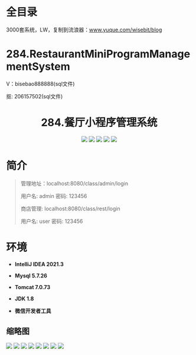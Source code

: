 # 全目录

3000套系统，LW，复制到流浪器：www.yuque.com/wisebit/blog

# 284.RestaurantMiniProgramManagementSystem

<p>V：bisebao888888(sql文件)</p>
<p>抠: 206157502(sql文件)</p>

<p><h1 align="center">284.餐厅小程序管理系统</h1></p>


<p align="center">
	<img src="https://img.shields.io/badge/jdk-1.8-orange.svg"/>
    <img src="https://img.shields.io/badge/spring-5.x-lightgrey.svg"/>
    <img src="https://img.shields.io/badge/springmvc-3.x-blue.svg"/>
    <img src="https://img.shields.io/badge/mybatis-5.x-yellow.svg"/>
    <img src="https://img.shields.io/badge/微信小程序-5.x-green.svg"/>
</p>

# 简介
>
> 
>
> 管理地址：localhost:8080/class/admin/login
>
> 用户名: admin   密码: 123456
>
> 商店管理: localhost:8080/class/rest/login
>
> 用户名: user   密码: 123456
>

>

# 环境

- <b>IntelliJ IDEA 2021.3</b>

- <b>Mysql 5.7.26</b>

- <b>Tomcat 7.0.73</b>

- <b>JDK 1.8</b>

- <b>微信开发者工具</b>




## 缩略图

![](https://bitwise.oss-cn-heyuan.aliyuncs.com/2024/9/10/4c40fb32-4389-4716-be93-e9e751298e82.png)
![](https://bitwise.oss-cn-heyuan.aliyuncs.com/2024/9/10/081fd5fc-c941-40a0-84d2-7d6c93600c6c.png)
![](https://bitwise.oss-cn-heyuan.aliyuncs.com/2024/9/10/ccfebcee-bca4-4a4a-96cb-858aeb338c54.png)
![](https://bitwise.oss-cn-heyuan.aliyuncs.com/2024/9/10/a2c04733-4e14-4be7-bdd2-911f1795022c.png)
![](https://bitwise.oss-cn-heyuan.aliyuncs.com/2024/9/10/d5a92b04-13a8-4375-b0ca-ced15df7d3cc.png)
![](https://bitwise.oss-cn-heyuan.aliyuncs.com/2024/9/10/d5a92b04-13a8-4375-b0ca-ced15df7d3cc.png)
![](https://bitwise.oss-cn-heyuan.aliyuncs.com/2024/9/10/db247ac2-a5e6-4ee4-9df9-7c31e2070f63.png)
![](https://bitwise.oss-cn-heyuan.aliyuncs.com/2024/9/10/00b8b8cd-de1c-4bd2-8f9c-50cbe162b1be.png)




